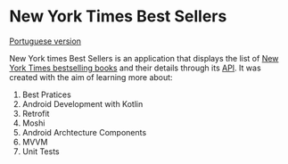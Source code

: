 # New York Times Best Sellers

[Portuguese version](./README-PT.md)

New York times Best Sellers is an application that displays the list of [New York Times bestselling books](https://www.nytimes.com/books/best-sellers/) and their details through its [API](https://developer.nytimes.com/). It was created with the aim of learning more about:

1. Best Pratices
2. Android Development with Kotlin
3. Retrofit
4. Moshi
5. Android Archtecture Components
5. MVVM
6. Unit Tests